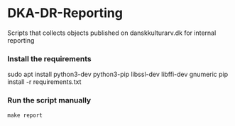 # DKA-DR-Reporting
Scripts that collects objects published on danskkulturarv.dk for internal reporting

### Install the requirements
sudo apt install python3-dev python3-pip libssl-dev libffi-dev gnumeric
pip install -r requirements.txt

### Run the script manually
```console
make report
```
